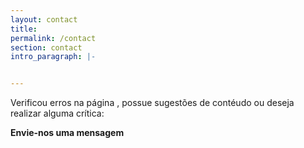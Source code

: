 ```yaml
---
layout: contact
title: 
permalink: /contact
section: contact
intro_paragraph: |-


---
```

Verificou erros na página , possue sugestões de contéudo ou deseja realizar alguma crítica: 

 **Envie-nos uma mensagem**


